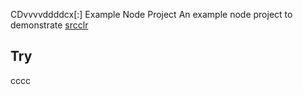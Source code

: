 CDvvvvddddcx[:] Example Node Project
An example node project to demonstrate [srcclr](https://www.srcclr.com)
## Try 
cccc

